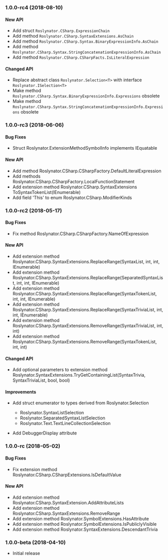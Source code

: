 ### 1.0.0-rc4 (2018-08-10)

#### New API

* Add struct `Roslynator.CSharp.ExpressionChain`
* Add method `Roslynator.CSharp.SyntaxExtensions.AsChain`
* Add method `Roslynator.CSharp.Syntax.BinaryExpressionInfo.AsChain`
* Add method `Roslynator.CSharp.Syntax.StringConcatenationExpressionInfo.AsChain`
* Add method `Roslynator.CSharp.CSharpFacts.IsLiteralExpression`

#### Changed API

* Replace abstract class `Roslynator.Selection<T>` with interface `Roslynator.ISelection<T>`
* Make method `Roslynator.CSharp.Syntax.BinaryExpressionInfo.Expressions` obsolete
* Make method `Roslynator.CSharp.Syntax.StringConcatenationExpressionInfo.Expressions` obsolete

### 1.0.0-rc3 (2018-06-06)

#### Bug Fixes

* Struct Roslynator.ExtensionMethodSymbolInfo implements IEquatable<ExtensionMethodSymbolInfo>

#### New API

* Add method Roslynator.CSharp.CSharpFactory.DefaultLiteralExpression
* Add methods Roslynator.CSharp.CSharpFactory.LocalFunctionStatement
* Add extension method Roslynator.CSharp.SyntaxExtensions ToSyntaxTokenList(IEnumerable<SyntaxToken>)
* Add field 'This' to enum Roslynator.CSharp.ModifierKinds

### 1.0.0-rc2 (2018-05-17)

#### Bug Fixes

* Fix method Roslynator.CSharp.CSharpFactory.NameOfExpression

#### New API

* Add extension method Roslynator.CSharp.SyntaxExtensions.ReplaceRange(SyntaxList<TNode>, int, int, IEnumerable<TNode>)
* Add extension method Roslynator.CSharp.SyntaxExtensions.ReplaceRange(SeparatedSyntaxList<TNode>, int, int, IEnumerable<TNode>)
* Add extension method Roslynator.CSharp.SyntaxExtensions.ReplaceRange(SyntaxTokenList, int, int, IEnumerable<SyntaxToken>)
* Add extension method Roslynator.CSharp.SyntaxExtensions.ReplaceRange(SyntaxTriviaList, int, int, IEnumerable<SyntaxTrivia>)
* Add extension method Roslynator.CSharp.SyntaxExtensions.RemoveRange(SyntaxTriviaList, int, int)
* Add extension method Roslynator.CSharp.SyntaxExtensions.RemoveRange(SyntaxTokenList, int, int)

#### Changed API

* Add optional parameters to extension method Roslynator.SyntaxExtensions.TryGetContainingList(SyntaxTrivia, SyntaxTriviaList, bool, bool)

#### Improvements

* Add struct enumerator to types derived from Roslynator.Selection<T>
  * Roslynator.SyntaxListSelection<TNode>
  * Roslynator.SeparatedSyntaxListSelection<TNode>
  * Roslynator.Text.TextLineCollectionSelection

* Add DebuggerDisplay attribute

### 1.0.0-rc (2018-05-02)

#### Bug Fixes

* Fix extension method Roslynator.CSharp.CSharpExtensions.IsDefaultValue

#### New API

* Add extension method Roslynator.CSharp.SyntaxExtension.AddAttributeLists
* Add extension method Roslynator.CSharp.SyntaxExtensions.RemoveRange
* Add extension method Roslynator.SymbolExtensions.HasAttribute
* Add extension method Roslynator.SymbolExtensions.IsPubliclyVisible
* Add extension method Roslynator.SyntaxExtensions.DescendantTrivia

### 1.0.0-beta (2018-04-10)

* Initial release